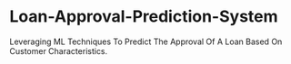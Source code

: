 # Loan-Approval-Prediction-System
Leveraging ML Techniques To Predict The Approval Of A Loan Based On Customer Characteristics.
